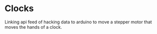 # Clocks
Linking api feed of hacking data to arduino to move a stepper motor that moves the hands of a clock.
